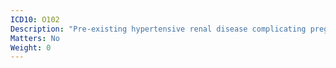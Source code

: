 ```yaml
---
ICD10: O102
Description: "Pre-existing hypertensive renal disease complicating pregnancy, childbirth and the puerperium"
Matters: No
Weight: 0
---
```


